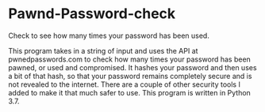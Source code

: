 # Pawnd-Password-check
Check to see how many times your password has been used.

This program takes in a string of input and uses the API at pwnedpasswords.com to check how many times your password has been pawned, or used and compromised. It hashes your password and then uses a bit of that hash, so that your password remains completely secure and is not revealed to the internet. There are a couple of other security tools I added to make it that much safer to use. This program is written in Python 3.7.
